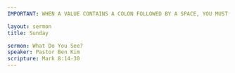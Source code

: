 ```yaml
---
IMPORTANT: WHEN A VALUE CONTAINS A COLON FOLLOWED BY A SPACE, YOU MUST USE &#58;

layout: sermon
title: Sunday

sermon: What Do You See?
speaker: Pastor Ben Kim
scripture: Mark 8:14-30
---
```

